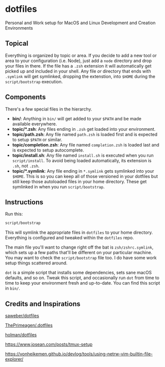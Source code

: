 # dotfiles

Personal and Work setup for MacOS and Linux Development and Creation Environments

## Topical

Everything is organized by topic or area. If you decide to add a new tool or area to your configuration (i.e. Node),
just add a `node` directory and drop your files in there. If the file has a `.zsh` extension it will automatically get
picked up and included in your shell. Any file *or* directory that ends with `.symlink` will get symlinked, dropping the
extenstion, into `$HOME` during the `script/bootstrap` execution.

## Components

There's a few special files in the hierarchy.

- **bin/**: Anything in `bin/` will get added to your `$PATH` and be made
  available everywhere.
- **topic/\*.zsh**: Any files ending in `.zsh` get loaded into your
  environment.
- **topic/path.zsh**: Any file named `path.zsh` is loaded first and is
  expected to setup `$PATH` or similar.
- **topic/completion.zsh**: Any file named `completion.zsh` is loaded
  last and is expected to setup autocomplete.
- **topic/install.sh**: Any file named `install.sh` is executed when you run `script/install`. To avoid being loaded 
  automatically, its extension is `.sh`, not `.zsh`.
- **topic/\*.symlink**: Any file ending in `*.symlink` gets symlinked into
  your `$HOME`. This is so you can keep all of those versioned in your dotfiles
  but still keep those autoloaded files in your home directory. These get
  symlinked in when you run `script/bootstrap`.

## Instructions
Run this:

```sh
script/bootstrap
```

This will symlink the appropriate files in `dotfiles` to your home directory.
Everything is configured and tweaked within the `dotfiles` repo.

The main file you'll want to change right off the bat is `zsh/zshrc.symlink`,
which sets up a few paths that'll be different on your particular machine.
You may want to check the `script/bootstrap` file too. I do have some work setup things scattered around.

`dot` is a simple script that installs some dependencies, sets sane macOS
defaults, and so on. Tweak this script, and occasionally run `dot` from
time to time to keep your environment fresh and up-to-date. You can find
this script in `bin/`.


## Credits and Inspirations
[saweber/dotfiles](https://github.com/saweber/dotfiles)

[ThePrimeagen/.dotfiles](https://github.com/ThePrimeagen/.dotfiles)

[holman/dotfiles](https://github.com/holman/dotfiles)

https://www.josean.com/posts/tmux-setup

https://vonheikemen.github.io/devlog/tools/using-netrw-vim-builtin-file-explorer/
